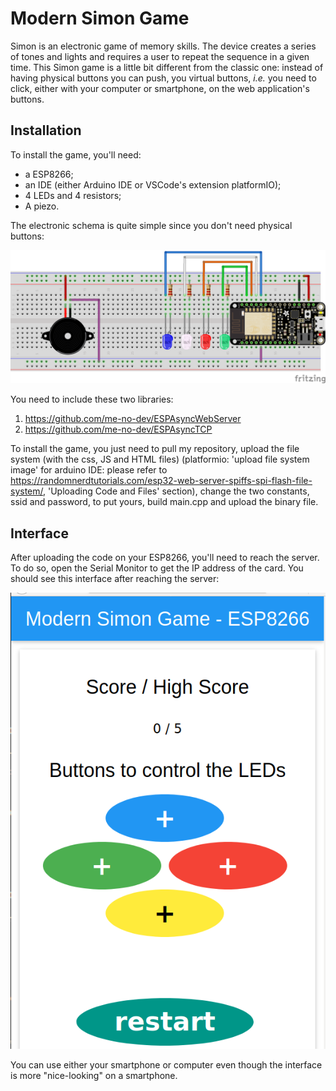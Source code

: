 # Modern Simon Game

Simon is an electronic game of memory skills. The device creates a series of tones and lights and requires a user to repeat the sequence in a given time. This Simon game is a little bit different from the classic one: instead of having physical buttons you can push, you virtual buttons, *i.e.* you need to click, either with your computer or smartphone, on the web application's buttons.

## Installation

To install the game, you'll need:

* a ESP8266;
* an IDE (either Arduino IDE or VSCode's extension platformIO);
* 4 LEDs and 4 resistors;
* A piezo.

The electronic schema is quite simple since you don't need physical buttons:

![electronicSchema](img/adafruit_project_webapp.png "Electonic Schema")

You need to include these two libraries:

1. https://github.com/me-no-dev/ESPAsyncWebServer
2. https://github.com/me-no-dev/ESPAsyncTCP

To install the game, you just need to pull my repository, upload the file system (with the css, JS and HTML files) (platformio: 'upload file system image' for arduino IDE: please refer to https://randomnerdtutorials.com/esp32-web-server-spiffs-spi-flash-file-system/, 'Uploading Code and Files' section), change the two constants, ssid and password, to put yours, build main.cpp and upload the binary file.


## Interface

After uploading the code on your ESP8266, you'll need to reach the server. To do so, open the Serial Monitor to get the IP address of the card. You should see this interface after reaching the server:

![interface](img/interface.png "Web Interface")

You can use either your smartphone or computer even though the interface is more "nice-looking" on a smartphone.